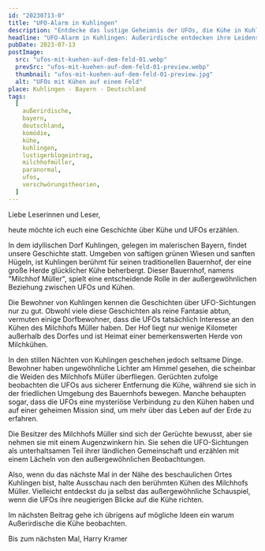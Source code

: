 ```yaml
---
id: "20230713-0"
title: "UFO-Alarm in Kuhlingen"
description: "Entdecke das lustige Geheimnis der UFOs, die Kühe in Kuhlingen, Bayern, beobachten! Tauche ein in diese skurrile Begegnung zwischen Außerirdischen und bayerischen Kühen und erlebe eine unterhaltsame Geschichte voller Spaß und Verschwörungstheorien."
headline: "UFO-Alarm in Kuhlingen: Außerirdische entdecken ihre Leidenschaft für bayerische Kühe!"
pubDate: 2023-07-13
postImage:
  src: "ufos-mit-kuehen-auf-dem-feld-01.webp"
  prevSrc: "ufos-mit-kuehen-auf-dem-feld-01-preview.webp"
  thumbnail: "ufos-mit-kuehen-auf-dem-feld-01-preview.jpg"
  alt: "UFOs mit Kühen auf einem Feld"
place: Kuhlingen - Bayern - Deutschland
tags:
  [
    außerirdische,
    bayern,
    deutschland,
    komödie,
    kühe,
    kuhlingen,
    lustigerblogeintrag,
    milchhofmüller,
    paranormal,
    ufos,
    verschwörungstheorien,
  ]
---
```


Liebe Leserinnen und Leser,

heute möchte ich euch eine Geschichte über Kühe und UFOs erzählen.

In dem idyllischen Dorf Kuhlingen, gelegen im malerischen Bayern, findet unsere Geschichte statt. Umgeben von saftigen grünen Wiesen und sanften Hügeln, ist Kuhlingen berühmt für seinen traditionellen Bauernhof, der eine große Herde glücklicher Kühe beherbergt. Dieser Bauernhof, namens "Milchhof Müller", spielt eine entscheidende Rolle in der außergewöhnlichen Beziehung zwischen UFOs und Kühen.

Die Bewohner von Kuhlingen kennen die Geschichten über UFO-Sichtungen nur zu gut. Obwohl viele diese Geschichten als reine Fantasie abtun, vermuten einige Dorfbewohner, dass die UFOs tatsächlich Interesse an den Kühen des Milchhofs Müller haben. Der Hof liegt nur wenige Kilometer außerhalb des Dorfes und ist Heimat einer bemerkenswerten Herde von Milchkühen.

In den stillen Nächten von Kuhlingen geschehen jedoch seltsame Dinge. Bewohner haben ungewöhnliche Lichter am Himmel gesehen, die scheinbar die Weiden des Milchhofs Müller überfliegen. Gerüchten zufolge beobachten die UFOs aus sicherer Entfernung die Kühe, während sie sich in der friedlichen Umgebung des Bauernhofs bewegen. Manche behaupten sogar, dass die UFOs eine mysteriöse Verbindung zu den Kühen haben und auf einer geheimen Mission sind, um mehr über das Leben auf der Erde zu erfahren.

Die Besitzer des Milchhofs Müller sind sich der Gerüchte bewusst, aber sie nehmen sie mit einem Augenzwinkern hin. Sie sehen die UFO-Sichtungen als unterhaltsamen Teil ihrer ländlichen Gemeinschaft und erzählen mit einem Lächeln von den außergewöhnlichen Beobachtungen.

Also, wenn du das nächste Mal in der Nähe des beschaulichen Ortes Kuhlingen bist, halte Ausschau nach den berühmten Kühen des Milchhofs Müller. Vielleicht entdeckst du ja selbst das außergewöhnliche Schauspiel, wenn die UFOs ihre neugierigen Blicke auf die Kühe richten.

Im nächsten Beitrag gehe ich übrigens auf mögliche Ideen ein warum Außerirdische die Kühe beobachten.

Bis zum nächsten Mal,
Harry Kramer
